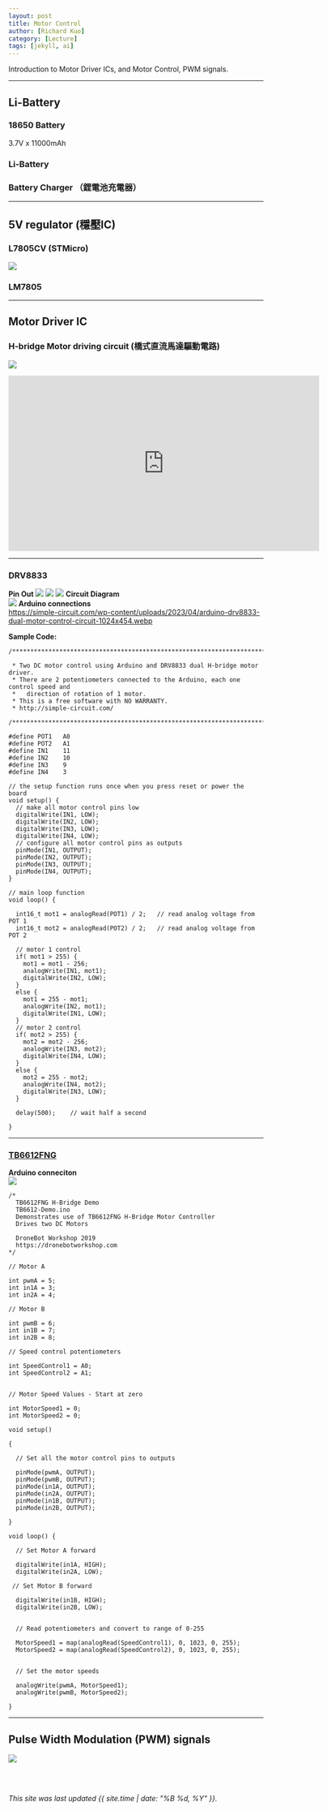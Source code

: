 ```yaml
---
layout: post
title: Motor Control 
author: [Richard Kuo]
category: [Lecture]
tags: [jekyll, ai]
---
```


Introduction to Motor Driver ICs, and Motor Control, PWM signals.

---
## Li-Battery

### 18650 Battery
3.7V x 11000mAh

### Li-Battery

### Battery Charger （鋰電池充電器）

---
## 5V regulator (穩壓IC)

### L7805CV (STMicro)
![](https://components101.com/sites/default/files/component_pin/7805-Voltage-Regulator-Pinout.png)

### LM7805

---
## Motor Driver IC

### H-bridge Motor driving circuit (橋式直流馬達驅動電路)
![](https://qph.cf2.quoracdn.net/main-qimg-8037a6e7ae95016e9fa3cc8e8bdcdb46-pjlq)

<iframe width="614" height="346" src="https://www.youtube.com/embed/wgIVZ--Jew4" title="Interfacing DC Motors with 8051" frameborder="0" allow="accelerometer; autoplay; clipboard-write; encrypted-media; gyroscope; picture-in-picture; web-share" referrerpolicy="strict-origin-when-cross-origin" allowfullscreen></iframe>

---
### DRV8833
**Pin Out**
![](https://simple-circuit.com/wp-content/uploads/2023/04/drv8833-module-driver-768x787.webp)
![](https://a.pololu-files.com/picture/0J3867.600.png?e95f72106f0a07ceaea36a6337a52201)
![](https://a.pololu-files.com/picture/0J3872.600.png?be24819cfda62db228f849eec1f49b16)
**Circuit Diagram**<br>
![](https://simple-circuit.com/wp-content/uploads/2023/04/drv8833-module-circuit-schematic-altium-1024x406.png)
**Arduino connections**<br>
https://simple-circuit.com/wp-content/uploads/2023/04/arduino-drv8833-dual-motor-control-circuit-1024x454.webp

**Sample Code:**<br>
```
/**************************************************************************************
 
 * Two DC motor control using Arduino and DRV8833 dual H-bridge motor driver.
 * There are 2 potentiometers connected to the Arduino, each one control speed and
 *   direction of rotation of 1 motor.
 * This is a free software with NO WARRANTY.
 * http://simple-circuit.com/
 
/**************************************************************************************/
 
#define POT1   A0
#define POT2   A1
#define IN1    11
#define IN2    10
#define IN3    9
#define IN4    3
 
// the setup function runs once when you press reset or power the board
void setup() {
  // make all motor control pins low
  digitalWrite(IN1, LOW);
  digitalWrite(IN2, LOW);
  digitalWrite(IN3, LOW);
  digitalWrite(IN4, LOW);
  // configure all motor control pins as outputs
  pinMode(IN1, OUTPUT);
  pinMode(IN2, OUTPUT);
  pinMode(IN3, OUTPUT);
  pinMode(IN4, OUTPUT);
}
 
// main loop function
void loop() {
 
  int16_t mot1 = analogRead(POT1) / 2;   // read analog voltage from POT 1
  int16_t mot2 = analogRead(POT2) / 2;   // read analog voltage from POT 2
  
  // motor 1 control
  if( mot1 > 255) {
    mot1 = mot1 - 256;
    analogWrite(IN1, mot1);
    digitalWrite(IN2, LOW);
  }
  else {
    mot1 = 255 - mot1;
    analogWrite(IN2, mot1);
    digitalWrite(IN1, LOW);
  }
  // motor 2 control
  if( mot2 > 255) {
    mot2 = mot2 - 256;
    analogWrite(IN3, mot2);
    digitalWrite(IN4, LOW);
  }
  else {
    mot2 = 255 - mot2;
    analogWrite(IN4, mot2);
    digitalWrite(IN3, LOW);
  }
 
  delay(500);    // wait half a second
 
}
```

---
### [TB6612FNG](https://dronebotworkshop.com/tb6612fng-h-bridge/)

**Arduino conneciton**<br>
![](https://i0.wp.com/dronebotworkshop.com/wp-content/uploads/2019/12/TB6612FNG-Arduino-Hookup.jpeg?w=768&ssl=1)

```
/*
  TB6612FNG H-Bridge Demo
  TB6612-Demo.ino
  Demonstrates use of TB6612FNG H-Bridge Motor Controller
  Drives two DC Motors
 
  DroneBot Workshop 2019
  https://dronebotworkshop.com
*/
 
// Motor A
 
int pwmA = 5;
int in1A = 3;
int in2A = 4;
 
// Motor B
 
int pwmB = 6;
int in1B = 7;
int in2B = 8;
 
// Speed control potentiometers
 
int SpeedControl1 = A0;  
int SpeedControl2 = A1;
 
 
// Motor Speed Values - Start at zero
 
int MotorSpeed1 = 0;
int MotorSpeed2 = 0;
 
void setup()
 
{
 
  // Set all the motor control pins to outputs
 
  pinMode(pwmA, OUTPUT);
  pinMode(pwmB, OUTPUT);
  pinMode(in1A, OUTPUT);
  pinMode(in2A, OUTPUT);
  pinMode(in1B, OUTPUT);
  pinMode(in2B, OUTPUT);
   
}
 
void loop() {
  
  // Set Motor A forward
 
  digitalWrite(in1A, HIGH);
  digitalWrite(in2A, LOW);
 
 // Set Motor B forward
 
  digitalWrite(in1B, HIGH);
  digitalWrite(in2B, LOW);
  
  
  // Read potentiometers and convert to range of 0-255
  
  MotorSpeed1 = map(analogRead(SpeedControl1), 0, 1023, 0, 255);
  MotorSpeed2 = map(analogRead(SpeedControl2), 0, 1023, 0, 255);  
     
  
  // Set the motor speeds
  
  analogWrite(pwmA, MotorSpeed1);
  analogWrite(pwmB, MotorSpeed2);
  
}
```
---
## Pulse Width Modulation (PWM) signals

![](https://i0.wp.com/dronebotworkshop.com/wp-content/uploads/2017/02/PWM-Diagram-1-e1504972178711.jpg)


<br>
<br>

*This site was last updated {{ site.time | date: "%B %d, %Y" }}.*
